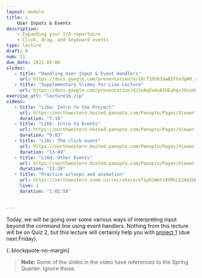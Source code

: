 ```yaml
---
layout: module
title: | 
    User Inputs & Events
description:
    - Expanding your I/O repertoire
    - Click, drag, and keyboard events
type: lecture
draft: 0
num: 11
due_date: 2021-05-06
slides: 
   - title: "Handling User Input & Event Handlers"
     url: https://docs.google.com/presentation/d/10r73Xh63awBIFhe3gW9_csOFTpUu2ZS_9OhNw1Th0uU/edit?usp=sharing
   - title: "Supplementary Slides for Live Lecture"
     url: https://docs.google.com/presentation/d/1uAqFw4yA2UEahgvJUsvUCuiRlIVgZOqGsodwya1xZyg/edit?usp=sharing
exercise_url: "lecture16.zip"
videos:
   - title: "L16a: Intro to the Project"
     url: https://northwestern.hosted.panopto.com/Panopto/Pages/Viewer.aspx?id=7cbbfca8-07a6-43c6-9d64-ac5800023961
     duration: "7:16"
   - title: "L16b: Intro to Events"
     url: https://northwestern.hosted.panopto.com/Panopto/Pages/Viewer.aspx?id=8a0177e0-9626-4b05-9382-ac5800023936
     duration: "9:03"
   - title: "L16c: The click event"
     url: https://northwestern.hosted.panopto.com/Panopto/Pages/Viewer.aspx?id=4d2cf0c9-2c06-4462-8df2-ac5800023906
     duration: "13:49"
   - title: "L16d: Other Events"
     url: https://northwestern.hosted.panopto.com/Panopto/Pages/Viewer.aspx?id=daf9154a-9a06-435b-839f-ac58000238d7
     duration: "12:38"
   - title: "Practice w/loops and animation"
     url: https://northwestern.zoom.us/rec/share/uf1p0iWmYz9VMnLE2Am2GBRSGL_g1ori9Rn1oVDGrFWhAw0qJ1i6rfQYsVtGrKg8.RIj6ExQWVrRjX1B9?startTime=1603466168000
     live: 1
     duration: "1:02:58"

     
---
```


Today, we will be going over some various ways of interpreting input beyond the command line using event handlers. Nothing from this lecture will be on Quiz 2, but this lecture will certainly help you with [project 1](../assignments/p1) (due next Friday).

{:.blockquote-no-margin}
> **Note:** Some of the slides in the video have references to the Spring Quarter. Ignore those.   